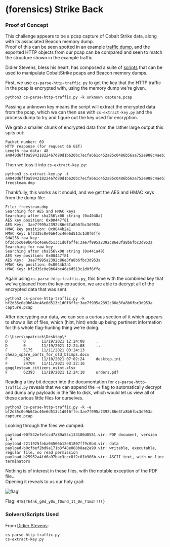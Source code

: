 # (forensics) Strike Back

### Proof of Concept

This challenge appears to be a pcap capture of Cobalt Strike data, along with its associated Beacon memory dump.  
Proof of this can be seen spotted in an example [traffic dump](https://isc.sans.edu/forums/diary/Example+of+Cleartext+Cobalt+Strike+Traffic+Thanks+Brad/27300/), and the exported HTTP objects from our pcap can be compared and seen to match the structure shown in the example traffic.  

Didier Stevens, bless his heart, has composed a suite of [scripts](https://github.com/DidierStevens/Beta) that can be used to manipulate CobaltStrike pcaps and Beacon memory dumps.  

First, we use `cs-parse-http-traffic.py` to get the key that the HTTP traffic in the pcap is encrypted with, using the memory dump we're given.  

```
python3 cs-parse-http-traffic.py -k unknown capture.pcap
```  

Passing a unknown key means the script will extract the encrypted data from the pcap, which we can then use with `cs-extract-key.py` and the process dump to try and figure out the key used for encryption.  

We grab a smaller chunk of encrypted data from the rather large output this spits out:  

```
Packet number: 69
HTTP response (for request 66 GET)
Length raw data: 48
a4940d6ff0a59421822467d80d1b620bc7ecfa661c452a85c0486b56aa752e908c4aeb3f2f0a64d9c02d7025713867ee
```

Then we toss it into `cs-extract-key.py`:

```
python3 cs-extract-key.py -t a4940d6ff0a59421822467d80d1b620bc7ecfa661c452a85c0486b56aa752e908c4aeb3f2f0a64d9c02d7025713867ee freesteam.dmp
```

Thankfully, this works as it should, and we get the AES and HMAC keys from the dump file:

```
File: freesteam.dmp
Searching for AES and HMAC keys
Searching after sha256\x00 string (0x4048a)
AES key position: 0x00447f81
AES Key:  3ae7f995a2392c86e3fa8b6fbc3d953a
HMAC key position: 0x0044b2a1
HMAC Key: bf2d35c0e9b64bc46e6d513c1d0f6ffe
SHA256 raw key: bf2d35c0e9b64bc46e6d513c1d0f6ffe:3ae7f995a2392c86e3fa8b6fbc3d953a
Searching for raw key
Searching after sha256\x00 string (0x441a49)
AES key position: 0x00447f81
AES Key:  3ae7f995a2392c86e3fa8b6fbc3d953a
HMAC key position: 0x0044b2a1
HMAC Key: bf2d35c0e9b64bc46e6d513c1d0f6ffe
```

Again using `cs-parse-http-traffic.py`, this time with the combined key that we've gleaned from the key extraction, we are able to decrypt all of the encrypted data that was sent.  

```
python3 cs-parse-http-traffic.py -k bf2d35c0e9b64bc46e6d513c1d0f6ffe:3ae7f995a2392c86e3fa8b6fbc3d953a capture.pcap
```

After decrypting our data, we can see a curious section of it which appears to show a list of files, which (hint, hint) ends up being pertinent information for this whole flag-hunting thing we're doing.  

```
C:\Users\npatrick\Desktop\*
D       0       11/19/2021 12:24:08     .
D       0       11/19/2021 12:24:08     ..
F       5175    11/11/2021 03:24:13     cheap_spare_parts_for_old_blimps.docx
F       282     11/10/2021 07:02:24     desktop.ini
F       24704   11/11/2021 03:22:16     gogglestown_citizens_osint.xlsx
F       62393   11/19/2021 12:24:10     orders.pdf
```
Reading a tiny bit deeper into the documentation for `cs-parse-http-traffic.py` reveals that we can append the `-e` flag to automatically decrypt and dump any payloads in the file to disk, which would let us view all of these curious little files for ourselves.  

```
python3 cs-parse-http-traffic.py -k -e bf2d35c0e9b64bc46e6d513c1d0f6ffe:3ae7f995a2392c86e3fa8b6fbc3d953a capture.pcap
```

Looking through the files we dumped:  

```
payload-00f542efefccd7a89a55c133180d8581.vir: PDF document, version 1.4
payload-2211925feba04566b12e81807ff9c0b4.vir: data
payload-b0cfbef2bd9a171b3f48e088b8ae2a99.vir: writable, executable, regular file, no read permission
payload-b25952a4fd6a97bac3ccc8f2c01b906b.vir: ASCII text, with no line terminators
```

Nothing is of interest in these files, with the notable exception of the PDF file...  
Opening it reveals to us our holy grail:  

![flag!](https://i.imgur.com/aW5SxGy.png)

Flag: `HTB{Th4nk_g0d_y0u_f0und_1t_0n_T1m3!!!!}`

### Solvers/Scripts Used

From [Didier Stevens](https://github.com/DidierStevens/Beta):
```
cs-parse-http-traffic.py
cs-extract-key.py
```
